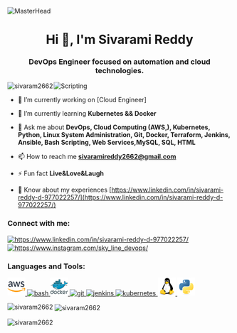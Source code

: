 
![MasterHead](https://cdn.dribbble.com/userupload/7725814/file/original-ad34e5a3d587a8a90b6586de67710225.gif)
<h1 align="center">Hi 👋, I'm Sivarami Reddy</h1>

<h3 align="center">DevOps Engineer focused on automation and cloud technologies.</h3>
<img align="right" alt="Scripting" width="400" src="https://cdn.dribbble.com/userupload/7725640/file/original-a2b82ab8779ece4c49df3672f7753ccb.gif">

<p align="left"> <img src="https://komarev.com/ghpvc/?username=sivaram2662-devops&label=Profile%20views&color=0e75b6&style=flat" alt="sivaram2662" /> </p>

- 🔭 I’m currently working on [Cloud Engineer]

- 🌱 I’m currently learning **Kubernetes && Docker**

- 💬 Ask me about **DevOps, Cloud Computing (AWS,), Kubernetes, Python, Linux System Administration, Git, Docker, Terraform, Jenkins, Ansible, Bash Scripting, Web Services,MySQL, SQL, HTML**

- 📫 How to reach me **sivaramireddy2662@gmail.com**

- ⚡ Fun fact **Live&Love&Laugh**

- 📄 Know about my experiences [https://www.linkedin.com/in/sivarami-reddy-d-977022257/](https://www.linkedin.com/in/sivarami-reddy-d-977022257/)

<h3 align="left">Connect with me:</h3>
<p align="left">
<a href="https://www.linkedin.com/in/sivarami-reddy-d-977022257/" target="blank"><img align="center" src="https://raw.githubusercontent.com/rahuldkjain/github-profile-readme-generator/master/src/images/icons/Social/linked-in-alt.svg" alt="https://www.linkedin.com/in/sivarami-reddy-d-977022257/" height="30" width="40" /></a>
<a href="https://www.instagram.com/sky_line_devops/" target="blank"><img align="center" src="https://raw.githubusercontent.com/rahuldkjain/github-profile-readme-generator/master/src/images/icons/Social/instagram.svg" alt="https://www.instagram.com/sky_line_devops/" height="30" width="40" /></a>
</p>

<h3 align="left">Languages and Tools:</h3>
<p align="left"> <a href="https://aws.amazon.com" target="_blank" rel="noreferrer"> <img src="https://raw.githubusercontent.com/devicons/devicon/master/icons/amazonwebservices/amazonwebservices-original-wordmark.svg" alt="aws" width="40" height="40"/> </a> <a href="https://www.gnu.org/software/bash/" target="_blank" rel="noreferrer"> <img src="https://www.vectorlogo.zone/logos/gnu_bash/gnu_bash-icon.svg" alt="bash" width="40" height="40"/> </a> <a href="https://www.docker.com/" target="_blank" rel="noreferrer"> <img src="https://raw.githubusercontent.com/devicons/devicon/master/icons/docker/docker-original-wordmark.svg" alt="docker" width="40" height="40"/> </a> <a href="https://git-scm.com/" target="_blank" rel="noreferrer"> <img src="https://www.vectorlogo.zone/logos/git-scm/git-scm-icon.svg" alt="git" width="40" height="40"/> </a> <a href="https://www.jenkins.io" target="_blank" rel="noreferrer"> <img src="https://www.vectorlogo.zone/logos/jenkins/jenkins-icon.svg" alt="jenkins" width="40" height="40"/> </a> <a href="https://kubernetes.io" target="_blank" rel="noreferrer"> <img src="https://www.vectorlogo.zone/logos/kubernetes/kubernetes-icon.svg" alt="kubernetes" width="40" height="40"/> </a> <a href="https://www.linux.org/" target="_blank" rel="noreferrer"> <img src="https://raw.githubusercontent.com/devicons/devicon/master/icons/linux/linux-original.svg" alt="linux" width="40" height="40"/> </a> <a href="https://www.python.org" target="_blank" rel="noreferrer"> <img src="https://raw.githubusercontent.com/devicons/devicon/master/icons/python/python-original.svg" alt="python" width="40" height="40"/> </a> </p>

<p><img align="left" src="https://github-readme-stats.vercel.app/api/top-langs?username=sivaram2662&show_icons=true&locale=en&layout=compact" alt="sivaram2662" /></p>

<p>&nbsp;<img align="center" src="https://github-readme-stats.vercel.app/api?username=sivaram2662&show_icons=true&locale=en" alt="sivaram2662" /></p>

<p><img align="center" src="https://github-readme-streak-stats.herokuapp.com/?user=sivaram2662&" alt="sivaram2662" /></p>
